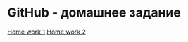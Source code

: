 # GitHub   - домашнее задание 

[Home work 1](https://github.com/makevkin/GitHub/blob/main/HW_GitHub.txt)
[Home work 2](https://github.com/makevkin/GitHub/blob/main/HW2_GitHub.txt)

